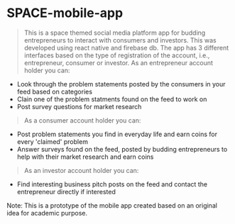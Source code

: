 # SPACE-mobile-app
> This is a space themed social media platform app for budding entrepreneurs to interact with consumers and investors.
> This was developed using react native and firebase db.
> The app has 3 different interfaces based on the type of registration of the account, i.e., entrepreneur, consumer or investor.
> As an entrepreneur account holder you can:
  - Look through the problem statements posted by the consumers in your feed based on categories
  - Clain one of the problem statments found on the feed to work on
  - Post survey questions for market research
> As a consumer account holder you can:
  - Post problem statements you find in everyday life and earn coins for every 'claimed' problem
  - Answer surveys found on the feed, posted by budding entrepreneurs to help with their market research and earn coins
> As an investor account holder you can:
  - Find interesting business pitch posts on the feed and contact the entrepreneur directly if interested

Note: This is a prototype of the mobile app created based on an original idea for academic purpose.
